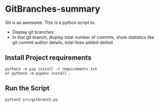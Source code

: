 # GitBranches-summary

Git is an awesome. This is a python script to:

- Display git branches
- In that git branch, display total number of commits, show statistics like git commit author details, total lines added-delted

## Install Project requirements

```
python3 -m pip install -r requirements.txt
or python3 -m pipenv install .
```

## Run the Script

```
python3 src/gitbranch.py
```

